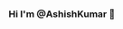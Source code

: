 ### Hi I'm @AshishKumar 👋

<!--
**ashish318/ashish318** is a ✨ _special_ ✨ repository because its `README.md` (this file) appears on your GitHub profile.

Here are some ideas to get you started:

- 🔭 I’m currently looking for job
- 🌱 I’m currently learning to improve my skills
- 👯 I’m looking to collaborate on Python and Data Analytics projects.
-->
